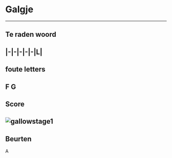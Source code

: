 # Galgje
---
## Te raden woord

|-|-|-|-|-|L|
---
## foute letters
F G
---
## Score
![gallowstage1](./images/3.png)
---
## Beurten
A
